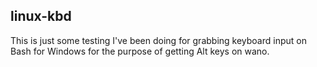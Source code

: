 ## linux-kbd
This is just some testing I've been doing for grabbing keyboard
input on Bash for Windows for the purpose of getting Alt keys
on wano.